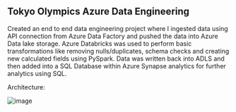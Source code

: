 ## Tokyo Olympics Azure Data Engineering

Created an end to end data engineering project where I ingested data using API connection from Azure Data Factory and pushed the data into Azure Data lake storage. 
Azure Databricks was used to perform basic transformations like removing nulls/duplicates, schema checks and creating new calculated fields using PySpark. 
Data was written back into ADLS and then added into a SQL Database within Azure Synapse analytics for further analytics using SQL.

Architecture: 

![image](https://github.com/pranavrj/TokyoOlympicsADE/assets/25327428/cc033e13-c390-4b0a-b02b-a2e6a226c433)
